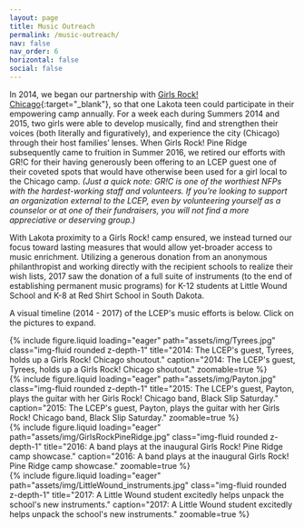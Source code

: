 ```yaml
---
layout: page
title: Music Outreach
permalink: /music-outreach/
nav: false
nav_order: 6
horizontal: false
social: false
---
```


In 2014, we began our partnership with [Girls Rock! Chicago](https://girlsrockchicago.org){:target="_blank"}, so that one Lakota teen could participate in their empowering camp annually. For a week each during Summers 2014 and 2015, two girls were able to develop musically, find and strengthen their voices (both literally and figuratively), and experience the city (Chicago) through their host families’ lenses. When Girls Rock! Pine Ridge subsequently came to fruition in Summer 2016, we retired our efforts with GR!C for their having generously been offering to an LCEP guest one of their coveted spots that would have otherwise been used for a girl local to the Chicago camp. *(Just a quick note: GR!C is one of the worthiest NFPs with the hardest-working staff and volunteers. If you’re looking to support an organization external to the LCEP, even by volunteering yourself as a counselor or at one of their fundraisers, you will not find a more appreciative or deserving group.)*

With Lakota proximity to a Girls Rock! camp ensured, we instead turned our focus toward lasting measures that would allow yet-broader access to music enrichment. Utilizing a generous donation from an anonymous philanthropist and working directly with the recipient schools to realize their wish lists, 2017 saw the donation of a full suite of instruments (to the end of establishing permanent music programs) for K-12 students at Little Wound School and K-8 at Red Shirt School in South Dakota.

A visual timeline (2014 - 2017) of the LCEP's music efforts is below. Click on the pictures to expand.

<div class="row mt-3">
    <div class="col-sm mt-3 mt-md-0">
        {% include figure.liquid loading="eager" path="assets/img/Tyrees.jpg" class="img-fluid rounded z-depth-1" title="2014: The LCEP's guest, Tyrees, holds up a Girls Rock! Chicago shoutout." caption="2014: The LCEP's guest, Tyrees, holds up a Girls Rock! Chicago shoutout." zoomable=true %}
    </div>
    <div class="col-sm mt-3 mt-md-0">
        {% include figure.liquid loading="eager" path="assets/img/Payton.jpg" class="img-fluid rounded z-depth-1" title="2015: The LCEP's guest, Payton, plays the guitar with her Girls Rock! Chicago band, Black Slip Saturday." caption="2015: The LCEP's guest, Payton, plays the guitar with her Girls Rock! Chicago band, Black Slip Saturday." zoomable=true %}
    </div>
    <div class="col-sm mt-3 mt-md-0">
        {% include figure.liquid loading="eager" path="assets/img/GirlsRockPineRidge.jpg" class="img-fluid rounded z-depth-1" title="2016: A band plays at the inaugural Girls Rock! Pine Ridge camp showcase." caption="2016: A band plays at the inaugural Girls Rock! Pine Ridge camp showcase." zoomable=true %}
    </div>
    <div class="col-sm mt-3 mt-md-0">
        {% include figure.liquid loading="eager" path="assets/img/LittleWound_instruments.jpg" class="img-fluid rounded z-depth-1" title="2017: A Little Wound student excitedly helps unpack the school's new instruments." caption="2017: A Little Wound student excitedly helps unpack the school's new instruments." zoomable=true %}
    </div>
</div>